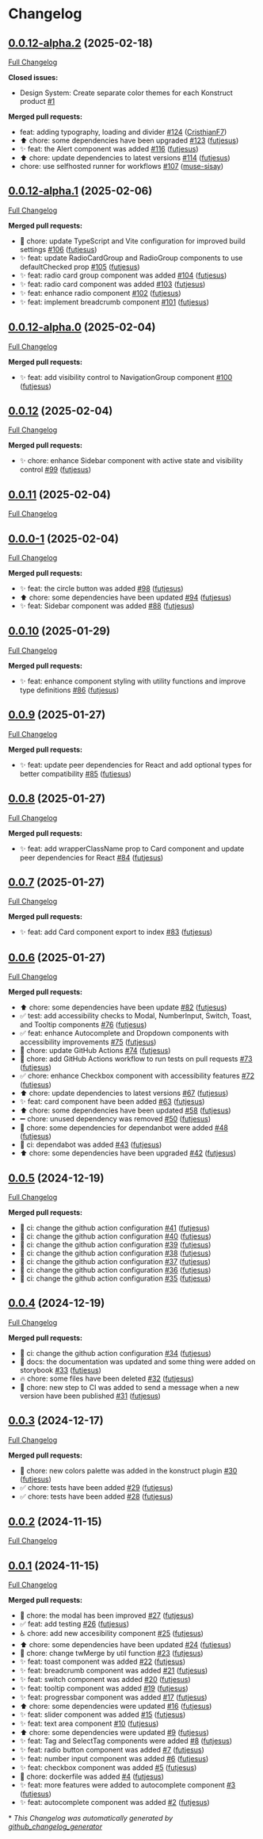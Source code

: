 # Changelog

## [0.0.12-alpha.2](https://github.com/konstructio/konstruct-ui/tree/0.0.12-alpha.2) (2025-02-18)

[Full Changelog](https://github.com/konstructio/konstruct-ui/compare/0.0.12-alpha.1...0.0.12-alpha.2)

**Closed issues:**

- Design System: Create separate color themes for each Konstruct product [\#1](https://github.com/konstructio/konstruct-ui/issues/1)

**Merged pull requests:**

- feat: adding typography, loading and divider [\#124](https://github.com/konstructio/konstruct-ui/pull/124) ([CristhianF7](https://github.com/CristhianF7))
- ⬆️  chore: some dependencies have been upgraded [\#123](https://github.com/konstructio/konstruct-ui/pull/123) ([futjesus](https://github.com/futjesus))
- ✨ feat: the Alert component was added [\#116](https://github.com/konstructio/konstruct-ui/pull/116) ([futjesus](https://github.com/futjesus))
- ⬆️  chore: update dependencies to latest versions [\#114](https://github.com/konstructio/konstruct-ui/pull/114) ([futjesus](https://github.com/futjesus))
- chore: use selfhosted runner for workflows [\#107](https://github.com/konstructio/konstruct-ui/pull/107) ([muse-sisay](https://github.com/muse-sisay))

## [0.0.12-alpha.1](https://github.com/konstructio/konstruct-ui/tree/0.0.12-alpha.1) (2025-02-06)

[Full Changelog](https://github.com/konstructio/konstruct-ui/compare/0.0.12-alpha.0...0.0.12-alpha.1)

**Merged pull requests:**

- 👷 chore: update TypeScript and Vite configuration for improved build settings [\#106](https://github.com/konstructio/konstruct-ui/pull/106) ([futjesus](https://github.com/futjesus))
- ✨ feat: update RadioCardGroup and RadioGroup components to use defaultChecked prop [\#105](https://github.com/konstructio/konstruct-ui/pull/105) ([futjesus](https://github.com/futjesus))
- ✨ feat: radio card group component was added  [\#104](https://github.com/konstructio/konstruct-ui/pull/104) ([futjesus](https://github.com/futjesus))
- ✨ feat: radio card component was added [\#103](https://github.com/konstructio/konstruct-ui/pull/103) ([futjesus](https://github.com/futjesus))
- ✨ feat: enhance radio component  [\#102](https://github.com/konstructio/konstruct-ui/pull/102) ([futjesus](https://github.com/futjesus))
- ✨ feat: implement breadcrumb component [\#101](https://github.com/konstructio/konstruct-ui/pull/101) ([futjesus](https://github.com/futjesus))

## [0.0.12-alpha.0](https://github.com/konstructio/konstruct-ui/tree/0.0.12-alpha.0) (2025-02-04)

[Full Changelog](https://github.com/konstructio/konstruct-ui/compare/0.0.12...0.0.12-alpha.0)

**Merged pull requests:**

- ✨ feat: add visibility control to NavigationGroup component [\#100](https://github.com/konstructio/konstruct-ui/pull/100) ([futjesus](https://github.com/futjesus))

## [0.0.12](https://github.com/konstructio/konstruct-ui/tree/0.0.12) (2025-02-04)

[Full Changelog](https://github.com/konstructio/konstruct-ui/compare/0.0.11...0.0.12)

**Merged pull requests:**

- ✨ chore: enhance Sidebar component with active state and visibility control [\#99](https://github.com/konstructio/konstruct-ui/pull/99) ([futjesus](https://github.com/futjesus))

## [0.0.11](https://github.com/konstructio/konstruct-ui/tree/0.0.11) (2025-02-04)

[Full Changelog](https://github.com/konstructio/konstruct-ui/compare/0.0.0-1...0.0.11)

## [0.0.0-1](https://github.com/konstructio/konstruct-ui/tree/0.0.0-1) (2025-02-04)

[Full Changelog](https://github.com/konstructio/konstruct-ui/compare/0.0.10...0.0.0-1)

**Merged pull requests:**

- ✨ feat: the circle button was added [\#98](https://github.com/konstructio/konstruct-ui/pull/98) ([futjesus](https://github.com/futjesus))
- ⬆️  chore: some dependencies have been updated [\#94](https://github.com/konstructio/konstruct-ui/pull/94) ([futjesus](https://github.com/futjesus))
- ✨ feat: Sidebar component was added [\#88](https://github.com/konstructio/konstruct-ui/pull/88) ([futjesus](https://github.com/futjesus))

## [0.0.10](https://github.com/konstructio/konstruct-ui/tree/0.0.10) (2025-01-29)

[Full Changelog](https://github.com/konstructio/konstruct-ui/compare/0.0.9...0.0.10)

**Merged pull requests:**

- ✨ feat: enhance component styling with utility functions and improve type definitions [\#86](https://github.com/konstructio/konstruct-ui/pull/86) ([futjesus](https://github.com/futjesus))

## [0.0.9](https://github.com/konstructio/konstruct-ui/tree/0.0.9) (2025-01-27)

[Full Changelog](https://github.com/konstructio/konstruct-ui/compare/0.0.8...0.0.9)

**Merged pull requests:**

- ✨ feat: update peer dependencies for React and add optional types for better compatibility [\#85](https://github.com/konstructio/konstruct-ui/pull/85) ([futjesus](https://github.com/futjesus))

## [0.0.8](https://github.com/konstructio/konstruct-ui/tree/0.0.8) (2025-01-27)

[Full Changelog](https://github.com/konstructio/konstruct-ui/compare/0.0.7...0.0.8)

**Merged pull requests:**

- ✨ feat: add wrapperClassName prop to Card component and update peer dependencies for React [\#84](https://github.com/konstructio/konstruct-ui/pull/84) ([futjesus](https://github.com/futjesus))

## [0.0.7](https://github.com/konstructio/konstruct-ui/tree/0.0.7) (2025-01-27)

[Full Changelog](https://github.com/konstructio/konstruct-ui/compare/0.0.6...0.0.7)

**Merged pull requests:**

- ✨ feat: add Card component export to index [\#83](https://github.com/konstructio/konstruct-ui/pull/83) ([futjesus](https://github.com/futjesus))

## [0.0.6](https://github.com/konstructio/konstruct-ui/tree/0.0.6) (2025-01-27)

[Full Changelog](https://github.com/konstructio/konstruct-ui/compare/0.0.5...0.0.6)

**Merged pull requests:**

- ⬆️  chore: some dependencies have been update [\#82](https://github.com/konstructio/konstruct-ui/pull/82) ([futjesus](https://github.com/futjesus))
- ✅ test: add accessibility checks to Modal, NumberInput, Switch, Toast, and Tooltip components [\#76](https://github.com/konstructio/konstruct-ui/pull/76) ([futjesus](https://github.com/futjesus))
- ✅ feat: enhance Autocomplete and Dropdown components with accessibility improvements [\#75](https://github.com/konstructio/konstruct-ui/pull/75) ([futjesus](https://github.com/futjesus))
- 👷 chore: update GitHub Actions [\#74](https://github.com/konstructio/konstruct-ui/pull/74) ([futjesus](https://github.com/futjesus))
- 👷 chore: add GitHub Actions workflow to run tests on pull requests [\#73](https://github.com/konstructio/konstruct-ui/pull/73) ([futjesus](https://github.com/futjesus))
- ✅ chore: enhance Checkbox component with accessibility features [\#72](https://github.com/konstructio/konstruct-ui/pull/72) ([futjesus](https://github.com/futjesus))
- ⬆️ chore: update dependencies to latest versions [\#67](https://github.com/konstructio/konstruct-ui/pull/67) ([futjesus](https://github.com/futjesus))
- ✨ feat: card component have been added [\#63](https://github.com/konstructio/konstruct-ui/pull/63) ([futjesus](https://github.com/futjesus))
- ⬆️  chore: some dependencies have been updated [\#58](https://github.com/konstructio/konstruct-ui/pull/58) ([futjesus](https://github.com/futjesus))
- ➖ chore: unused dependency was removed [\#50](https://github.com/konstructio/konstruct-ui/pull/50) ([futjesus](https://github.com/futjesus))
- 🙈 chore: some dependencies for dependanbot were added [\#48](https://github.com/konstructio/konstruct-ui/pull/48) ([futjesus](https://github.com/futjesus))
- 👷 ci: dependabot was added [\#43](https://github.com/konstructio/konstruct-ui/pull/43) ([futjesus](https://github.com/futjesus))
- ⬆️  chore: some dependencies have been upgraded [\#42](https://github.com/konstructio/konstruct-ui/pull/42) ([futjesus](https://github.com/futjesus))

## [0.0.5](https://github.com/konstructio/konstruct-ui/tree/0.0.5) (2024-12-19)

[Full Changelog](https://github.com/konstructio/konstruct-ui/compare/0.0.4...0.0.5)

**Merged pull requests:**

- 👷 ci: change the github action configuration [\#41](https://github.com/konstructio/konstruct-ui/pull/41) ([futjesus](https://github.com/futjesus))
- 👷 ci: change the github action configuration [\#40](https://github.com/konstructio/konstruct-ui/pull/40) ([futjesus](https://github.com/futjesus))
- 👷 ci: change the github action configuration [\#39](https://github.com/konstructio/konstruct-ui/pull/39) ([futjesus](https://github.com/futjesus))
- 👷 ci: change the github action configuration [\#38](https://github.com/konstructio/konstruct-ui/pull/38) ([futjesus](https://github.com/futjesus))
- 👷 ci: change the github action configuration [\#37](https://github.com/konstructio/konstruct-ui/pull/37) ([futjesus](https://github.com/futjesus))
- 👷 ci: change the github action configuration [\#36](https://github.com/konstructio/konstruct-ui/pull/36) ([futjesus](https://github.com/futjesus))
- 👷 ci: change the github action configuration [\#35](https://github.com/konstructio/konstruct-ui/pull/35) ([futjesus](https://github.com/futjesus))

## [0.0.4](https://github.com/konstructio/konstruct-ui/tree/0.0.4) (2024-12-19)

[Full Changelog](https://github.com/konstructio/konstruct-ui/compare/0.0.3...0.0.4)

**Merged pull requests:**

- 👷 ci: change the github action configuration [\#34](https://github.com/konstructio/konstruct-ui/pull/34) ([futjesus](https://github.com/futjesus))
- 📝 docs: the documentation was updated and some thing were added on storybook [\#33](https://github.com/konstructio/konstruct-ui/pull/33) ([futjesus](https://github.com/futjesus))
- 🔥 chore: some files have been deleted [\#32](https://github.com/konstructio/konstruct-ui/pull/32) ([futjesus](https://github.com/futjesus))
- 👷 chore: new step to CI was added to send a message when a new version have been published [\#31](https://github.com/konstructio/konstruct-ui/pull/31) ([futjesus](https://github.com/futjesus))

## [0.0.3](https://github.com/konstructio/konstruct-ui/tree/0.0.3) (2024-12-17)

[Full Changelog](https://github.com/konstructio/konstruct-ui/compare/0.0.2...0.0.3)

**Merged pull requests:**

- 💄  chore: new colors palette was added in the konstruct plugin [\#30](https://github.com/konstructio/konstruct-ui/pull/30) ([futjesus](https://github.com/futjesus))
- ✅ chore: tests have been added [\#29](https://github.com/konstructio/konstruct-ui/pull/29) ([futjesus](https://github.com/futjesus))
- ✅ chore: tests have been added [\#28](https://github.com/konstructio/konstruct-ui/pull/28) ([futjesus](https://github.com/futjesus))

## [0.0.2](https://github.com/konstructio/konstruct-ui/tree/0.0.2) (2024-11-15)

[Full Changelog](https://github.com/konstructio/konstruct-ui/compare/0.0.1...0.0.2)

## [0.0.1](https://github.com/konstructio/konstruct-ui/tree/0.0.1) (2024-11-15)

[Full Changelog](https://github.com/konstructio/konstruct-ui/compare/609bb156d393ea4b46d7e98d15a84ccd93227ebd...0.0.1)

**Merged pull requests:**

- 🎨 chore: the modal has been improved [\#27](https://github.com/konstructio/konstruct-ui/pull/27) ([futjesus](https://github.com/futjesus))
- ✅ feat: add testing [\#26](https://github.com/konstructio/konstruct-ui/pull/26) ([futjesus](https://github.com/futjesus))
- ♿️ chore: add new accesibility component [\#25](https://github.com/konstructio/konstruct-ui/pull/25) ([futjesus](https://github.com/futjesus))
- ⬆️  chore: some dependencies have been updated [\#24](https://github.com/konstructio/konstruct-ui/pull/24) ([futjesus](https://github.com/futjesus))
- 🎨 chore: change twMerge by util function [\#23](https://github.com/konstructio/konstruct-ui/pull/23) ([futjesus](https://github.com/futjesus))
- ✨ feat: toast component was added [\#22](https://github.com/konstructio/konstruct-ui/pull/22) ([futjesus](https://github.com/futjesus))
- ✨ feat: breadcrumb component was added [\#21](https://github.com/konstructio/konstruct-ui/pull/21) ([futjesus](https://github.com/futjesus))
- ✨ feat: switch component was added [\#20](https://github.com/konstructio/konstruct-ui/pull/20) ([futjesus](https://github.com/futjesus))
- ✨ feat: tooltip component was added [\#19](https://github.com/konstructio/konstruct-ui/pull/19) ([futjesus](https://github.com/futjesus))
- ✨ feat: progressbar component was added [\#17](https://github.com/konstructio/konstruct-ui/pull/17) ([futjesus](https://github.com/futjesus))
- ⬆️  chore: some dependencies were updated [\#16](https://github.com/konstructio/konstruct-ui/pull/16) ([futjesus](https://github.com/futjesus))
- ✨ feat: slider component was added [\#15](https://github.com/konstructio/konstruct-ui/pull/15) ([futjesus](https://github.com/futjesus))
- ✨ feat: text area component [\#10](https://github.com/konstructio/konstruct-ui/pull/10) ([futjesus](https://github.com/futjesus))
- ⬆️  chore: some dependencies were updated [\#9](https://github.com/konstructio/konstruct-ui/pull/9) ([futjesus](https://github.com/futjesus))
- ✨ feat: Tag and SelectTag components were added [\#8](https://github.com/konstructio/konstruct-ui/pull/8) ([futjesus](https://github.com/futjesus))
- ✨ feat: radio button component was added [\#7](https://github.com/konstructio/konstruct-ui/pull/7) ([futjesus](https://github.com/futjesus))
- ✨ feat: number input component was added [\#6](https://github.com/konstructio/konstruct-ui/pull/6) ([futjesus](https://github.com/futjesus))
- ✨ feat: checkbox component was added [\#5](https://github.com/konstructio/konstruct-ui/pull/5) ([futjesus](https://github.com/futjesus))
- 👷 chore: dockerfile was added [\#4](https://github.com/konstructio/konstruct-ui/pull/4) ([futjesus](https://github.com/futjesus))
- ✨ feat: more features were added to autocomplete component [\#3](https://github.com/konstructio/konstruct-ui/pull/3) ([futjesus](https://github.com/futjesus))
- ✨ feat: autocomplete component was added [\#2](https://github.com/konstructio/konstruct-ui/pull/2) ([futjesus](https://github.com/futjesus))



\* *This Changelog was automatically generated by [github_changelog_generator](https://github.com/github-changelog-generator/github-changelog-generator)*
